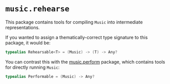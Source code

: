 # `music.rehearse`

This package contains tools for compiling `Music` into intermediate representations.

If you wanted to assign a thematically-correct type signature to this package, it would be:


```kotlin
typealias Rehearsable<T> = (Music) -> (T) -> Any?
```


You can contrast this with the [music.perform](../perform) package, which contains tools for directly running `Music`:

```kotlin
typealias Performable = (Music) -> Any?
```